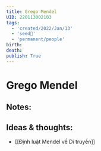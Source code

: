 ```yaml
---
title: Grego Mendel
UID: 220113002103
tags:
  - 'created/2022/Jan/13'
  - 'seed🥜'
  - 'permanent/people'
birth:
death:
publish: True
---
```

# Grego Mendel

## Notes:


## Ideas & thoughts:
- [[Định luật Mendel về Di truyền]]